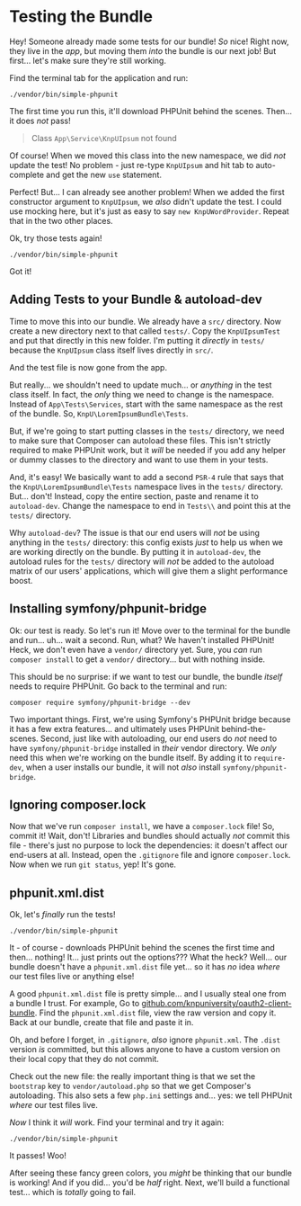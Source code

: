 # Testing the Bundle

Hey! Someone already made some tests for our bundle! *So* nice! Right now, they live
in the *app*, but moving them *into* the bundle is our next job! But first... let's
make sure they're still working.

Find the terminal tab for the application and run:

```terminal
./vendor/bin/simple-phpunit
```

The first time you run this, it'll download PHPUnit behind the scenes. Then...
it does *not* pass!

> Class `App\Service\KnpUIpsum` not found

Of course! When we moved this class into the new namespace, we did *not* update
the test! No problem - just re-type `KnpUIpsum` and hit tab to auto-complete
and get the new `use` statement.

Perfect! But... I can already see another problem! When we added the first constructor
argument to `KnpUIpsum`, we *also* didn't update the test. I could use mocking here,
but it's just as easy to say `new KnpUWordProvider`. Repeat that in the two other
places.

Ok, try those tests again!

```terminal-silent
./vendor/bin/simple-phpunit
```

Got it!

## Adding Tests to your Bundle & autoload-dev

Time to move this into our bundle. We already have a `src/` directory. Now create
a new directory next to that called `tests/`. Copy the `KnpUIpsumTest` and put that
directly in this new folder. I'm putting it *directly* in `tests/` because the
`KnpUIpsum` class itself lives directly in `src/`.

And the test file is now gone from the app.

But really... we shouldn't need to update much... or *anything* in the test class
itself. In fact, the *only* thing we need to change is the namespace. Instead of
`App\Tests\Services`, start with the same namespace as the rest of the bundle. So,
`KnpU\LoremIpsumBundle\Tests`.

But, if we're going to start putting classes in the `tests/` directory, we need to
make sure that Composer can autoload these files. This isn't strictly required to
make PHPUnit work, but it *will* be needed if you add any helper or dummy classes
to the directory and want to use them in your tests.

And, it's easy! We basically want to add a second `PSR-4` rule that says that
the `KnpU\LoremIpsumBundle\Tests` namespace lives in the `tests/` directory. But...
don't! Instead, copy the entire section, paste and rename it to `autoload-dev`.
Change the namespace to end in `Tests\\` and point this at the `tests/` directory.

Why `autoload-dev`? The issue is that our end users will *not* be using anything
in the `tests/` directory: this config exists *just* to help us when we are working
directly on the bundle. By putting it in `autoload-dev`, the autoload rules for
the `tests/` directory will *not* be added to the autoload matrix of our users'
applications, which will give them a slight performance boost.

## Installing symfony/phpunit-bridge

Ok: our test is ready. So let's run it! Move over to the terminal for the
bundle and run... uh... wait a second. Run, what? We haven't installed PHPUnit!
Heck, we don't even have a `vendor/` directory yet. Sure, you *can* run
`composer install` to get a `vendor/` directory... but with nothing inside.

This should be no surprise: if we want to test our bundle, the bundle *itself*
needs to require PHPUnit. Go back to the terminal and run:

```terminal
composer require symfony/phpunit-bridge --dev
```

Two important things. First, we're using Symfony's PHPUnit bridge because it has
a few extra features... and ultimately uses PHPUnit behind-the-scenes. Second, just
like with autoloading, our end users do *not* need to have `symfony/phpunit-bridge`
installed in *their* vendor directory. We *only* need this when we're working on
the bundle itself. By adding it to `require-dev`, when a user installs our bundle,
it will not *also* install `symfony/phpunit-bridge`.

## Ignoring composer.lock

Now that we've run `composer install`, we have a `composer.lock` file! So, commit
it! Wait, don't! Libraries and bundles should actually *not* commit this file -
there's just no purpose to lock the dependencies: it doesn't affect our end-users
at all. Instead, open the `.gitignore` file and ignore `composer.lock`. Now when
we run `git status`, yep! It's gone.

## phpunit.xml.dist

Ok, let's *finally* run the tests!

```terminal
./vendor/bin/simple-phpunit
```

It - of course - downloads PHPUnit behind the scenes the first time and then...
nothing! It... just prints out the options??? What the heck? Well... our bundle
doesn't have a `phpunit.xml.dist` file yet... so it has *no* idea *where* our
test files live or anything else!

A good `phpunit.xml.dist` file is pretty simple... and I usually steal one from
a bundle I trust. For example, Go to
[github.com/knpuniversity/oauth2-client-bundle](https://github.com/knpuniversity/oauth2-client-bundle).
Find the `phpunit.xml.dist` file, view the raw version and copy it. Back at our
bundle, create that file and paste it in.

Oh, and before I forget, in `.gitignore`, *also* ignore `phpunit.xml`. The `.dist`
version *is* committed, but this allows anyone to have a custom version on their
local copy that they do not commit.

Check out the new file: the really important thing is that we set the `bootstrap`
key to `vendor/autoload.php` so that we get Composer's autoloading. This also sets
a few `php.ini` settings and... yes: we tell PHPUnit *where* our test files live.

*Now* I think it *will* work. Find your terminal and try it again:

```terminal-silent
./vendor/bin/simple-phpunit
```

It passes! Woo!

After seeing these fancy green colors, you *might* be thinking that our bundle
is working! And if you did... you'd be *half* right. Next, we'll build a
functional test... which is *totally* going to fail.
